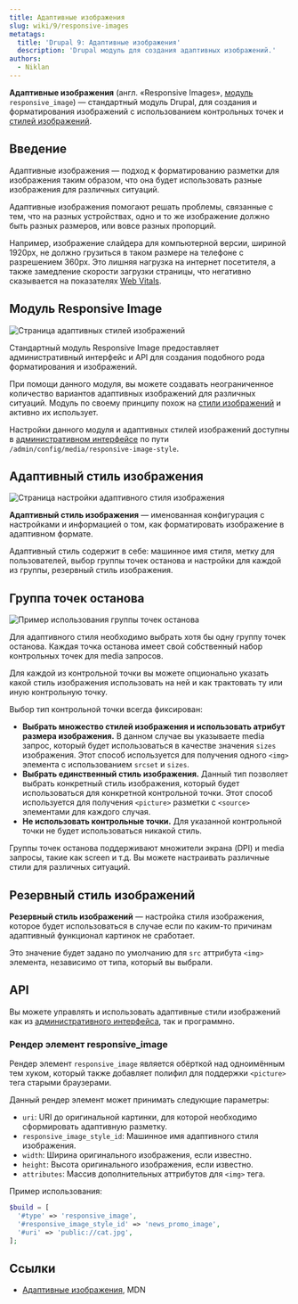 ```yaml
---
title: Адаптивные изображения
slug: wiki/9/responsive-images
metatags:
  title: 'Drupal 9: Адаптивные изображения'
  description: 'Drupal модуль для создания адаптивных изображений.'
authors:
  - Niklan
---
```


**Адаптивные изображения** (англ. «Responsive Images», [модуль](../modules/index.md) `responsive_image`) — стандартный модуль Drupal, для создания и форматирования изображений с использованием контрольных точек и [стилей изображений](../image/image-styles/index.md).

## Введение

Адаптивные изображения — подход к форматированию разметки для изображения таким образом, что она будет использовать разные изображения для различных ситуаций.

Адаптивные изображения помогают решать проблемы, связанные с тем, что на разных устройствах, одно и то же изображение должно быть разных размеров, или вовсе разных пропорций.

Например, изображение слайдера для компьютерной версии, шириной 1920px, не должно грузиться в таком размере на телефоне с разрешением 360px. Это лишняя нагрузка на интернет посетителя, а также замедление скорости загрузки страницы, что негативно сказывается на показателях [Web Vitals](../../../web-vitals/index.md).

## Модуль Responsive Image

![Страница адаптивных стилей изображений](https://i.imgur.com/ge9sAFi.png)

Стандартный модуль Responsive Image предоставляет административный интерфейс и API для создания подобного рода форматирования и изображений.

При помощи данного модуля, вы можете создавать неограниченное количество вариантов адаптивных изображений для различных ситуаций. Модуль по своему принципу похож на [стили изображений](../image/image-styles/index.md) и активно их использует.

<Aside>

Настройки данного модуля и адаптивных стилей изображений доступны в [административном интерфейсе](../admin/index.md) по пути `/admin/config/media/responsive-image-style`.

</Aside>

## Адаптивный стиль изображения

![Страница настройки адаптивного стиля изображения](https://i.imgur.com/SOgsJ5i.png)

**Адаптивный стиль изображения** — именованная конфигурация с настройками и информацией о том, как форматировать изображение в адаптивном формате.

Адаптивный стиль содержит в себе: машинное имя стиля, метку для пользователей, выбор группы точек останова и настройки для каждой из группы, резервный стиль изображения.

## Группа точек останова

![Пример использования группы точек останова](https://i.imgur.com/emzJKQA.png)

Для адаптивного стиля необходимо выбрать хотя бы одну группу точек останова. Каждая точка останова имеет свой собственный набор контрольных точек для media запросов.

Для каждой из контрольной точки вы можете опционально указать какой стиль изображения использовать на ней и как трактовать ту или иную контрольную точку.

Выбор тип контрольной точки всегда фиксирован:

* **Выбрать множество стилей изображения и использовать атрибут размера изображения.** В данном случае вы указываете media запрос, который будет использоваться в качестве значения `sizes` изображения. Этот способ используется для получения одного `<img>` элемента с использованием `srcset` и `sizes`.
* **Выбрать единственный стиль изображения.** Данный тип позволяет выбрать конкретный стиль изображения, который будет использоваться для конкретной контрольной точки. Этот способ используется для получения `<picture>` разметки с `<source>` элементами для каждого случая.
* **Не использовать контрольные точки.** Для указанной контрольной точки не будет использоваться никакой стиль.

Группы точек останова поддерживают множители экрана (DPI) и media запросы, такие как screen и т.д. Вы можете настраивать различные стили для различных ситуаций.

## Резервный стиль изображений

**Резервный стиль изображений** — настройка стиля изображения, которое будет использоваться в случае если по каким-то причинам адаптивный функционал картинок не сработает.

Это значение будет задано по умолчанию для `src` аттрибута `<img>` элемента, независимо от типа, который вы выбрали.

## API

Вы можете управлять и использовать адаптивные стили изображений как из [административного интерфейса](../../admin/index.md), так и программно.

### Рендер элемент responsive_image

Рендер элемент `responsive_image` является обёрткой над одноимённым тем хуком, который также добавляет полифил для поддержки `<picture>` тега старыми браузерами.

Данный рендер элемент может принимать следующие параметры:

* `uri`: URI до оригинальной картинки, для которой необходимо сформировать адаптивную разметку.
* `responsive_image_style_id`: Машинное имя адаптивного стиля изображения.
* `width`: Ширина оригинального изображения, если известно.
* `height`: Высота оригинального изображения, если известно.
* `attributes`: Массив дополнительных аттрибутов для `<img>` тега.

Пример использования:

```php
$build = [
  '#type' => 'responsive_image',
  '#responsive_image_style_id' => 'news_promo_image',
  '#uri' => 'public://cat.jpg',
];
```

## Ссылки

- [Адаптивные изображения](https://developer.mozilla.org/ru/docs/Learn/HTML/Multimedia_and_embedding/Responsive_images), MDN
